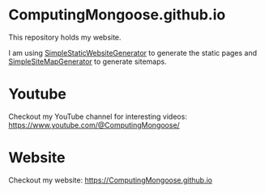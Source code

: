 # ComputingMongoose.github.io

This repository holds my website.

I am using [SimpleStaticWebsiteGenerator](https://github.com/ComputingMongoose/SimpleStaticWebsiteGenerator) to generate the static pages and [SimpleSiteMapGenerator](https://github.com/ComputingMongoose/SimpleSiteMapGenerator) to generate sitemaps.

# Youtube

Checkout my YouTube channel for interesting videos: https://www.youtube.com/@ComputingMongoose/

# Website

Checkout my website: https://ComputingMongoose.github.io

